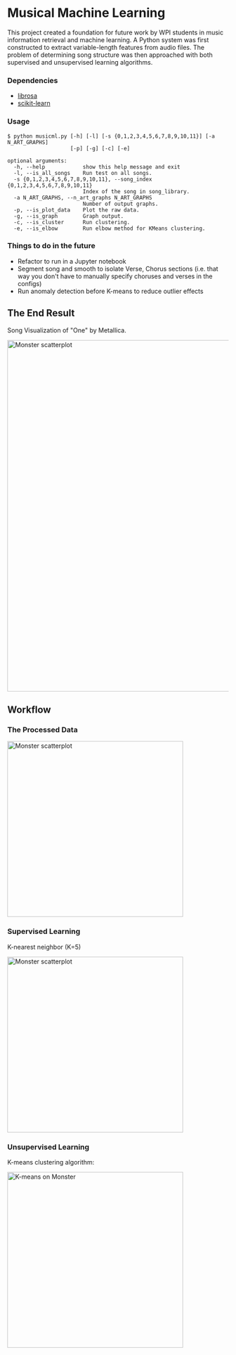# Musical Machine Learning

This project created a foundation for future work by WPI students in music information retrieval and machine learning. A Python system was first constructed to extract variable-length features from audio files. The problem of determining song structure was then approached with both supervised and unsupervised learning algorithms.

### Dependencies

* [librosa](https://github.com/librosa/librosa)
* [scikit-learn](http://scikit-learn.org/)

### Usage
    
    $ python musicml.py [-h] [-l] [-s {0,1,2,3,4,5,6,7,8,9,10,11}] [-a N_ART_GRAPHS]
                        [-p] [-g] [-c] [-e]
    
    optional arguments:
      -h, --help            show this help message and exit
      -l, --is_all_songs    Run test on all songs.
      -s {0,1,2,3,4,5,6,7,8,9,10,11}, --song_index {0,1,2,3,4,5,6,7,8,9,10,11}
                            Index of the song in song_library.
      -a N_ART_GRAPHS, --n_art_graphs N_ART_GRAPHS
                            Number of output graphs.
      -p, --is_plot_data    Plot the raw data.
      -g, --is_graph        Graph output.
      -c, --is_cluster      Run clustering.
      -e, --is_elbow        Run elbow method for KMeans clustering.
    
### Things to do in the future

* Refactor to run in a Jupyter notebook
* Segment song and smooth to isolate Verse, Chorus sections (i.e. that way you don't have to manually specify choruses and verses in the configs)
* Run anomaly detection before K-means to reduce outlier effects


## The End Result

Song Visualization of "One" by Metallica.

<img src="/output/demo/art.jpg" alt="Monster scatterplot" width="1280" height="800"/>


## Workflow

### The Processed Data

<img src="/output/demo/scatter__2016-04-27_12-40-10.png" alt="Monster scatterplot" width="400" height="400"/>

### Supervised Learning

K-nearest neighbor (K=5)

<img src="/output/demo/Monster_KNeighborsClassifier.png" alt="Monster scatterplot" width="400" height="400"/>

### Unsupervised Learning

K-means clustering algorithm:

<img src="/output/demo/kmeans_monster.png" alt="K-means on Monster" width="400" height="400"/>


